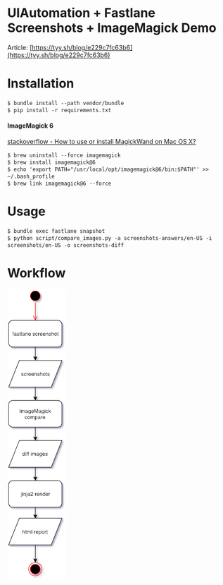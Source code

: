 UIAutomation + Fastlane Screenshots + ImageMagick Demo
===
Article: [https://tyy.sh/blog/e229c7fc63b6](https://tyy.sh/blog/e229c7fc63b6)

Installation
===
```shell
$ bundle install --path vendor/bundle
$ pip install -r requirements.txt
```

#### ImageMagick 6
[stackoverflow - How to use or install MagickWand on Mac OS X?](https://stackoverflow.com/questions/24803747/how-to-use-or-install-magickwand-on-mac-os-x)

```shell
$ brew uninstall --force imagemagick
$ brew install imagemagick@6
$ echo 'export PATH="/usr/local/opt/imagemagick@6/bin:$PATH"' >> ~/.bash_profile
$ brew link imagemagick@6 --force
```

Usage
===
```shell
$ bundle exec fastlane snapshot
$ python script/compare_images.py -a screenshots-answers/en-US -i screenshots/en-US -o screenshots-diff
```

Workflow
===
![Workflow](images/UI-Automation-Workflow.png)
